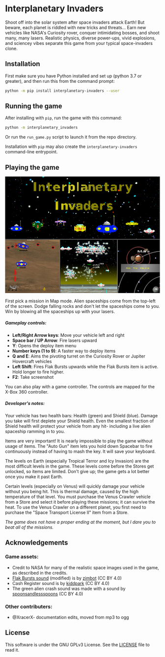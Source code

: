 # Interplanetary Invaders

Shoot off into the solar system after space invaders attack Earth!  But beware, each planet is riddled with new tricks and threats...  Earn new vehicles like NASA's Curiosity rover, conquer intimidating bosses, and shoot many, many lasers.  Realistic physics, diverse power-ups, vivid explosions, and sciencey vibes separate this game from your typical space-invaders clone.

## Installation

First make sure you have Python installed and set up (python 3.7 or greater), and then run this from the command prompt:

```bash
python -m pip install interplanetary-invaders --user
```



## Running the game

After installing with `pip`, run the game with this command:

```bash
python -m interplanetary_invaders
```

Or run the `run_game.py` script to launch it from the repo directory.

Installation with `pip` may also create the `interplanetary-invaders` command-line entrypoint.



## Playing the game

 ![Gameplay Screenshot](https://raw.githubusercontent.com/nachomonkey/Interplanetary-Invaders/master/docs/collage.png)

First pick a mission in Map mode. Alien spaceships come from the top-left of the screen. Dodge falling rocks and don't let the spaceships come to you. Win by blowing all the spaceships up with your lasers.

##### Gameplay controls:

* **Left/Right Arrow keys**: Move your vehicle left and right
* **Space bar / UP Arrow**: Fire lasers upward
* **Y**: Opens the deploy item menu
* **Number keys (1 to 9)**: A faster way to deploy items
* **Q and E**: Aims the pivoting turret on the Curiosity Rover or Jupiter Hovercraft vehicles
* **Left Shift**: Fires Flak Bursts upwards while the Flak Bursts item is active. Hold longer to fire higher.
* **F2**: Take screenshot

You can also play with a game controller. The controls are mapped for the X-Box 360 controller.

##### Developer's notes:

Your vehicle has two health bars: Health (green) and Shield (blue). Damage you take will first deplete your Shield health. Even the smallest fraction of Shield health will protect your vehicle from any hit- including a live alien spaceship ramming in to you.

Items are very important! It is nearly impossible to play the game without usage of items. The "Auto Gun" item lets you hold down Spacebar to fire continuously instead of having to mash the key. It will save your keyboard.

The levels on Earth (especially Tropical Terror and Icy Invasion) are the most difficult levels in the game. These levels come before the Stores get unlocked, so items are limited. Don't give up; the game gets a lot better once you make it past Earth.

Certain levels (especially on Venus) will quickly damage your vehicle without you being hit. This is thermal damage, caused by the high temperature of that level. You must purchase the Venus Crawler vehicle from a Store and select it before playing these missions; it can survive the heat. To use the Venus Crawler on a different planet, you first need to purchase the "Space Transport License II" item from a Store.

*The game does not have a proper ending at the moment, but I dare you to beat all of the missions.*



## Acknowledgements

### Game assets:

* Credit to NASA for many of the realistic space images used in the game, as described in the credits.
* [Flak Bursts sound](https://freesound.org/people/zimbot/sounds/209984/) (modified) is by [zimbot](https://freesound.org/people/zimbot/) (CC BY 4.0)
* Cash Register sound is by [kiddpark](https://freesound.org/people/kiddpark/) (CC BY 4.0)
* The green alien crash sound was made with a sound by [spoonsandlessspoons](https://freesound.org/people/spoonsandlessspoons/) (CC BY 4.0)

### Other contributers:

* @XracerX- documentation edits, moved from mp3 to ogg

  

## License

This software is under the GNU GPLv3 License. See the [LICENSE](https://github.com/nachomonkey/Interplanetary-Invaders/blob/master/LICENSE) file to read it.

